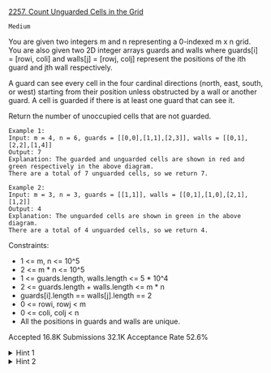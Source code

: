[2257. Count Unguarded Cells in the Grid](https://leetcode.com/problems/count-unguarded-cells-in-the-grid/)

`Medium`

You are given two integers m and n representing a 0-indexed m x n grid. You are also given two 2D integer arrays guards and walls where guards[i] = [rowi, coli] and walls[j] = [rowj, colj] represent the positions of the ith guard and jth wall respectively.

A guard can see every cell in the four cardinal directions (north, east, south, or west) starting from their position unless obstructed by a wall or another guard. A cell is guarded if there is at least one guard that can see it.

Return the number of unoccupied cells that are not guarded.

```
Example 1:
Input: m = 4, n = 6, guards = [[0,0],[1,1],[2,3]], walls = [[0,1],[2,2],[1,4]]
Output: 7
Explanation: The guarded and unguarded cells are shown in red and green respectively in the above diagram.
There are a total of 7 unguarded cells, so we return 7.

Example 2:
Input: m = 3, n = 3, guards = [[1,1]], walls = [[0,1],[1,0],[2,1],[1,2]]
Output: 4
Explanation: The unguarded cells are shown in green in the above diagram.
There are a total of 4 unguarded cells, so we return 4.
``` 

Constraints:

- 1 <= m, n <= 10^5
- 2 <= m * n <= 10^5
- 1 <= guards.length, walls.length <= 5 * 10^4
- 2 <= guards.length + walls.length <= m * n
- guards[i].length == walls[j].length == 2
- 0 <= rowi, rowj < m
- 0 <= coli, colj < n
- All the positions in guards and walls are unique.

Accepted
16.8K
Submissions
32.1K
Acceptance Rate
52.6%

<details>
<summary>Hint 1</summary>

Create a 2D array to represent the grid. Can you mark the tiles that can be seen by a guard?

</details>
<details>
<summary>Hint 2</summary>

Iterate over the guards, and for each of the 4 directions, advance the current tile and mark the tile. When should you stop advancing?

</details>